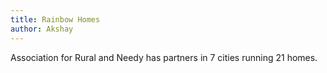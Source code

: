 ```yaml
---
title: Rainbow Homes 
author: Akshay
---
```



Association for Rural and Needy has partners in 7 cities running 21 homes. 
